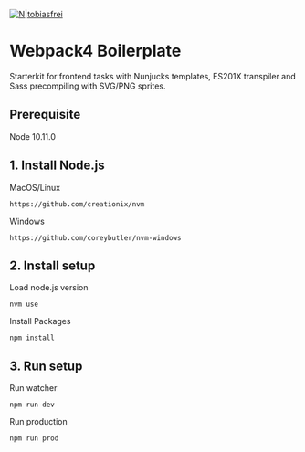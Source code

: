 [![N|tobiasfrei](http://tobiasfrei.ch/github/webpack-boilerplate/header.jpg)](https://tobiasfrei.ch)

# Webpack4 Boilerplate
Starterkit for frontend tasks with Nunjucks templates, ES201X transpiler and Sass precompiling with SVG/PNG sprites.

## Prerequisite
Node 10.11.0

## 1. Install Node.js
MacOS/Linux
```
https://github.com/creationix/nvm
```

Windows
```
https://github.com/coreybutler/nvm-windows
```

## 2. Install setup
Load node.js version
```
nvm use
```

Install Packages
```
npm install
```

## 3. Run setup
Run watcher
```
npm run dev
```

Run production
```
npm run prod
```